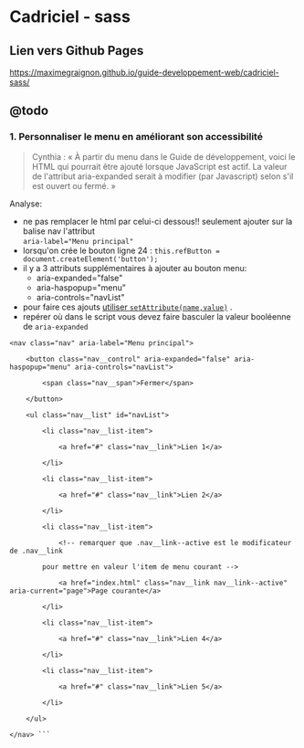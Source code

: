 # Cadriciel - sass

## Lien vers Github Pages  
https://maximegraignon.github.io/guide-developpement-web/cadriciel-sass/

## @todo
### 1. Personnaliser le menu en améliorant son accessibilité

> Cynthia : « À partir du menu dans le Guide de développement, voici le HTML qui pourrait être ajouté lorsque JavaScript est actif. La valeur de l'attribut aria-expanded serait à modifier (par Javascript) selon s'il est ouvert ou fermé. »

Analyse:
- ne pas remplacer le html par celui-ci dessous!! seulement ajouter sur la balise nav l'attribut  
  `aria-label="Menu principal"`
- lorsqu'on crée le bouton ligne 24 : `this.refButton = document.createElement('button');`
- il y a 3 attributs supplémentaires à ajouter au bouton menu:
  - aria-expanded="false" 
  - aria-haspopup="menu" 
  - aria-controls="navList"
- pour faire ces ajouts [utiliser `setAttribute(name,value)`](https://developer.mozilla.org/fr/docs/Web/API/Element/setAttribute) .
- repérer où dans le script vous devez faire basculer la valeur booléenne de `aria-expanded` 


```
<nav class="nav" aria-label="Menu principal">

    <button class="nav__control" aria-expanded="false" aria-haspopup="menu" aria-controls="navList">

        <span class="nav__span">Fermer</span>

    </button>

    <ul class="nav__list" id="navList">

        <li class="nav__list-item">

            <a href="#" class="nav__link">Lien 1</a>

        </li>

        <li class="nav__list-item">

            <a href="#" class="nav__link">Lien 2</a>

        </li>

        <li class="nav__list-item">

            <!-- remarquer que .nav__link--active est le modificateur de .nav__link

        pour mettre en valeur l'item de menu courant -->

            <a href="index.html" class="nav__link nav__link--active" aria-current="page">Page courante</a>

        </li>

        <li class="nav__list-item">

            <a href="#" class="nav__link">Lien 4</a>

        </li>

        <li class="nav__list-item">

            <a href="#" class="nav__link">Lien 5</a>

        </li>

    </ul>

</nav> ```
